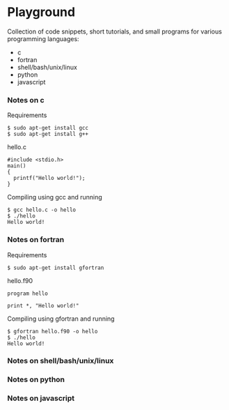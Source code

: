 # Playground

Collection of code snippets, short tutorials, and small programs for various programming languages:

* c
* fortran
* shell/bash/unix/linux
* python
* javascript

### Notes on c

Requirements
```
$ sudo apt-get install gcc
$ sudo apt-get install g++
```

hello.c
```
#include <stdio.h>
main()
{
  printf("Hello world!");
}
```

Compiling using gcc and running
```
$ gcc hello.c -o hello
$ ./hello
Hello world!
```

### Notes on fortran

Requirements
```
$ sudo apt-get install gfortran
```

hello.f90
```
program hello

print *, "Hello world!"
```

Compiling using gfortran and running
```
$ gfortran hello.f90 -o hello
$ ./hello
Hello world!
```

### Notes on shell/bash/unix/linux

### Notes on python

### Notes on javascript
